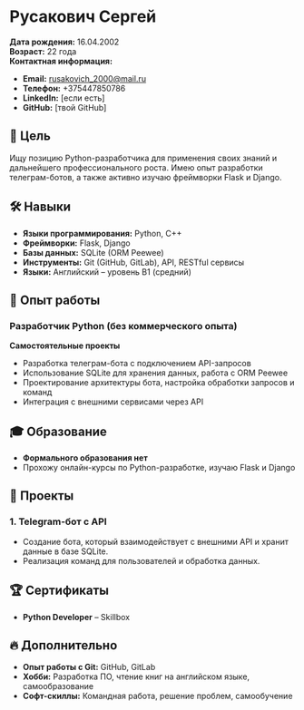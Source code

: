 # Русакович Сергей

**Дата рождения:** 16.04.2002  
**Возраст:** 22 года  
**Контактная информация:**  
- **Email:** rusakovich_2000@mail.ru
- **Телефон:** +375447850786 
- **LinkedIn:** [если есть]  
- **GitHub:** [твой GitHub]  

## 🎯 Цель
Ищу позицию Python-разработчика для применения своих знаний и дальнейшего профессионального роста. Имею опыт разработки телеграм-ботов, а также активно изучаю фреймворки Flask и Django.

## 🛠 Навыки
- **Языки программирования:** Python, C++  
- **Фреймворки:** Flask, Django  
- **Базы данных:** SQLite (ORM Peewee)  
- **Инструменты:** Git (GitHub, GitLab), API, RESTful сервисы  
- **Языки:** Английский – уровень B1 (средний)  

## 💼 Опыт работы
### Разработчик Python (без коммерческого опыта)
**Самостоятельные проекты**  
- Разработка телеграм-бота с подключением API-запросов  
- Использование SQLite для хранения данных, работа с ORM Peewee  
- Проектирование архитектуры бота, настройка обработки запросов и команд  
- Интеграция с внешними сервисами через API  

## 🎓 Образование
- **Формального образования нет**  
- Прохожу онлайн-курсы по Python-разработке, изучаю Flask и Django  

## 📂 Проекты
### 1. Telegram-бот с API
- Создание бота, который взаимодействует с внешними API и хранит данные в базе SQLite.  
- Реализация команд для пользователей и обработка данных.  

## 🏆 Сертификаты
- **Python Developer** – Skillbox  

## 🔥 Дополнительно
- **Опыт работы с Git:** GitHub, GitLab  
- **Хобби:** Разработка ПО, чтение книг на английском языке, самообразование  
- **Софт-скиллы:** Командная работа, решение проблем, самообучение
